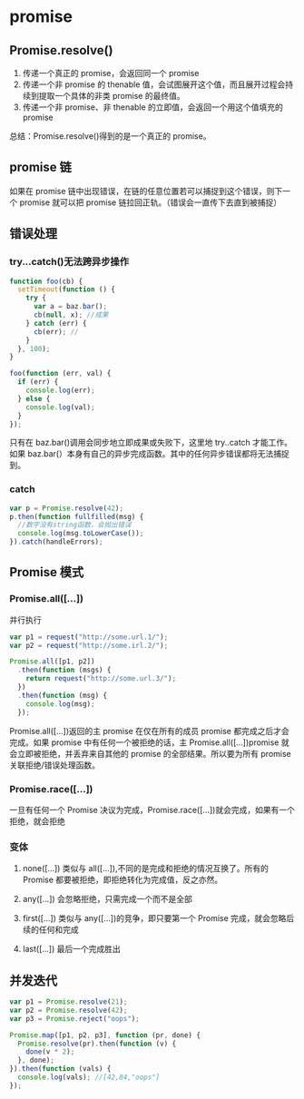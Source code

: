 <!--
 * @Author: xiangly
 * @Date: 2020-04-22 19:39:54
 * @LastEditTime: 2020-04-27 21:08:11
 * @LastEditors: Please set LastEditors
 * @Description: In User Settings Edit
 * @FilePath: \notes\javasript\promise.md
 -->

# promise

## Promise.resolve()

1. 传递一个真正的 promise，会返回同一个 promise
2. 传递一个非 promise 的 thenable 值，会试图展开这个值，而且展开过程会持续到提取一个具体的非类 promise 的最终值。
3. 传递一个非 promise、非 thenable 的立即值，会返回一个用这个值填充的 promise

总结：Promise.resolve()得到的是一个真正的 promise。

## promise 链

如果在 promise 链中出现错误，在链的任意位置若可以捕捉到这个错误，则下一个 promise 就可以把 promise 链拉回正轨。（错误会一直传下去直到被捕捉）

## 错误处理

### try...catch()无法跨异步操作

```js
function foo(cb) {
  setTimeout(function () {
    try {
      var a = baz.bar();
      cb(null, x); //成果
    } catch (err) {
      cb(err); //
    }
  }, 100);
}

foo(function (err, val) {
  if (err) {
    console.log(err);
  } else {
    console.log(val);
  }
});
```

只有在 baz.bar()调用会同步地立即成果或失败下，这里地 try..catch 才能工作。如果 baz.bar(）本身有自己的异步完成函数。其中的任何异步错误都将无法捕捉到。

### catch

```js
var p = Promise.resolve(42);
p.then(function fullfilled(msg) {
  //数字没有string函数，会抛出错误
  console.log(msg.toLowerCase());
}).catch(handleErrors);
```

## Promise 模式

### Promise.all([...])

并行执行

```js
var p1 = request("http://some.url.1/");
var p2 = request("http://some.irl.2/");

Promise.all([p1, p2])
  .then(function (msgs) {
    return request("http://some.url.3/");
  })
  .then(function (msg) {
    console.log(msg);
  });
```

Promise.all([...])返回的主 promise 在仅在所有的成员 promise 都完成之后才会完成。如果 promise 中有任何一个被拒绝的话，主 Promise.all([...])promise 就会立即被拒绝，并丢弃来自其他的 promise 的全部结果。所以要为所有 promise 关联拒绝/错误处理函数。

### Promise.race([...])

一旦有任何一个 Promise 决议为完成，Promise.race([...])就会完成，如果有一个拒绝，就会拒绝

### 变体

1. none([...]) 类似与 all([...]),不同的是完成和拒绝的情况互换了。所有的 Promise 都要被拒绝，即拒绝转化为完成值，反之亦然。
2. any([...]) 会忽略拒绝，只需完成一个而不是全部

3. first([...]) 类似与 any([...])的竞争，即只要第一个 Promise 完成，就会忽略后续的任何和完成

4. last([...]) 最后一个完成胜出

## 并发迭代

```js
var p1 = Promise.resolve(21);
var p2 = Promise.resolve(42);
var p3 = Promise.reject("oops");

Promise.map([p1, p2, p3], function (pr, done) {
  Promise.resolve(pr).then(function (v) {
    done(v * 2);
  }, done);
}).then(function (vals) {
  console.log(vals); //[42,84,"oops"]
});
```
